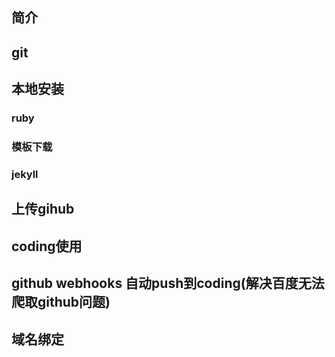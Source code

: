 


## 简介



## git



## 本地安装


### ruby

### 模板下载

### jekyll



## 上传gihub

## coding使用

## github webhooks 自动push到coding(解决百度无法爬取github问题)

## 域名绑定
